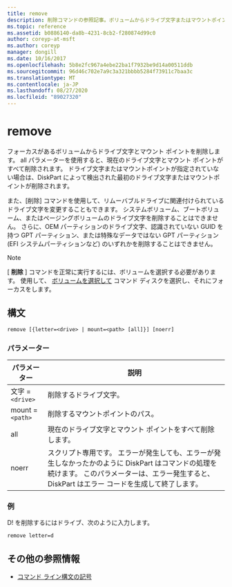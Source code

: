 ```yaml
---
title: remove
description: 削除コマンドの参照記事。ボリュームからドライブ文字またはマウントポイントを削除します。
ms.topic: reference
ms.assetid: b0886140-da8b-4231-8cb2-f280874d99c0
author: coreyp-at-msft
ms.author: coreyp
manager: dongill
ms.date: 10/16/2017
ms.openlocfilehash: 5b8e2fc967a4ebe22ba1f7932be9d14a00511ddb
ms.sourcegitcommit: 96d46c702e7a9c3a321bbbb5284f73911c7baa3c
ms.translationtype: MT
ms.contentlocale: ja-JP
ms.lasthandoff: 08/27/2020
ms.locfileid: "89027320"
---
```

# <a name="remove"></a>remove

フォーカスがあるボリュームからドライブ文字とマウント ポイントを削除します。 all パラメーターを使用すると、現在のドライブ文字とマウント ポイントがすべて削除されます。 ドライブ文字またはマウントポイントが指定されていない場合は、DiskPart によって検出された最初のドライブ文字またはマウントポイントが削除されます。

また、[削除] コマンドを使用して、リムーバブルドライブに関連付けられているドライブ文字を変更することもできます。 システムボリューム、ブートボリューム、またはページングボリュームのドライブ文字を削除することはできません。 さらに、OEM パーティションのドライブ文字、認識されていない GUID を持つ GPT パーティション、または特殊なデータではない GPT パーティション (EFI システムパーティションなど) のいずれかを削除することはできません。

> [!NOTE]
> [ **削除** ] コマンドを正常に実行するには、ボリュームを選択する必要があります。 使用して、 [ボリュームを選択して](select-volume.md) コマンド ディスクを選択し、それにフォーカスをします。

## <a name="syntax"></a>構文

```
remove [{letter=<drive> | mount=<path> [all]}] [noerr]
```

### <a name="parameters"></a>パラメーター

| パラメーター | 説明 |
| --------- | ----------- |
| 文字 =`<drive>` | 削除するドライブ文字。 |
| mount =`<path>` | 削除するマウントポイントのパス。 |
| all | 現在のドライブ文字とマウント ポイントをすべて削除します。 |
| noerr | スクリプト専用です。 エラーが発生しても、エラーが発生しなかったかのように DiskPart はコマンドの処理を続けます。 このパラメーターは、エラー発生すると、DiskPart はエラー コードを生成して終了します。 |

### <a name="examples"></a>例

D! を削除するにはドライブ、次のように入力します。

```
remove letter=d
```

## <a name="additional-references"></a>その他の参照情報

- [コマンド ライン構文の記号](command-line-syntax-key.md)
